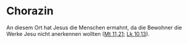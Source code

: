 # Chorazin
An diesem Ort hat Jesus die Menschen ermahnt, da die Bewohner die Werke Jesu nicht anerkennen wollten ([Mt 11,21](https://www.bibleserver.com/LUT/Matth%C3%A4us11%2C21); [Lk 10,13](https://www.bibleserver.com/LUT/Lukas10%2C13)).